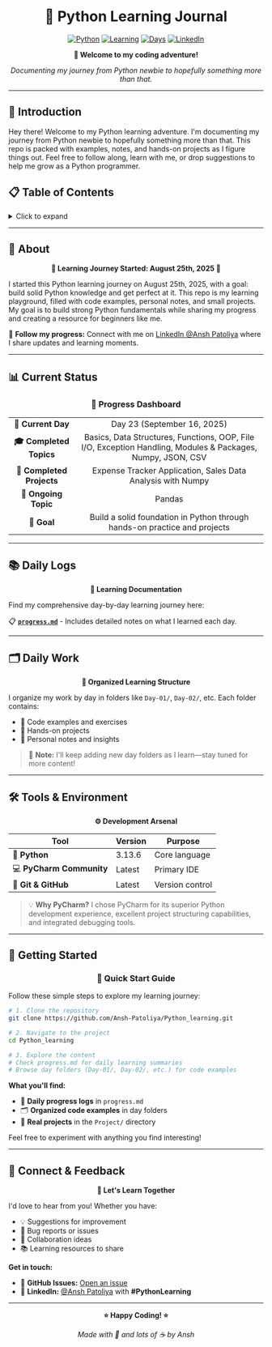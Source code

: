 <div align="center">

# 🐍 Python Learning Journal

[![Python](https://img.shields.io/badge/Python-3.13.6-blue.svg)](https://python.org)
[![Learning](https://img.shields.io/badge/Status-Learning-green.svg)](https://github.com/Ansh-Patoliya/Python_learning)
[![Days](https://img.shields.io/badge/Day-17-orange.svg)](https://github.com/Ansh-Patoliya/Python_learning)
[![LinkedIn](https://img.shields.io/badge/LinkedIn-Ansh%20Patoliya-blue.svg)](https://linkedin.com/in/ansh-patoliya)

**🚀 Welcome to my coding adventure!**

*Documenting my journey from Python newbie to hopefully something more than that.*

</div>

---

## 📖 Introduction

Hey there! Welcome to my Python learning adventure. I'm documenting my journey from Python newbie to hopefully something more than that. This repo is packed with examples, notes, and hands-on projects as I figure things out. Feel free to follow along, learn with me, or drop suggestions to help me grow as a Python programmer.

## 📋 Table of Contents

<details>
<summary>Click to expand</summary>

- [🎯 About](#-about)
- [📊 Current Status](#-current-status)
- [📚 Daily Logs](#-daily-logs)
- [🗂️ Daily Work](#️-daily-work)
- [🛠️ Tools & Environment](#️-tools--environment)
- [🚀 Getting Started](#-getting-started)
- [💬 Connect & Feedback](#-connect--feedback)

</details>

---

## 🎯 About

<div align="center">

**🌟 Learning Journey Started: August 25th, 2025 🌟**

</div>

I started this Python learning journey on August 25th, 2025, with a goal: build solid Python knowledge and get perfect at it. This repo is my learning playground, filled with code examples, personal notes, and small projects. My goal is to build strong Python fundamentals while sharing my progress and creating a resource for beginners like me.

📱 **Follow my progress:** Connect with me on [LinkedIn @Ansh Patoliya](https://linkedin.com/in/ansh-patoliya) where I share updates and learning moments.

---

## 📊 Current Status

<div align="center">

### 🎯 Progress Dashboard

</div>

<table align="center">
<tr>
<td align="center"><strong>📅 Current Day</strong></td>
<td align="center">Day 23 (September 16, 2025)</td>
</tr>
<tr>
<td align="center"><strong>🎓 Completed Topics</strong></td>
<td align="center">Basics, Data Structures, Functions, OOP, File I/O, Exception Handling, Modules & Packages, Numpy, JSON, CSV</td>
</tr>
<tr>
<td align="center"><strong>🚀 Completed Projects</strong></td>
<td align="center">Expense Tracker Application, Sales Data Analysis with Numpy</td>
</tr>
<tr>
<td align="center"><strong>📖 Ongoing Topic</strong></td>
<td align="center">Pandas</td>
</tr>
<tr>
<td align="center"><strong>🎯 Goal</strong></td>
<td align="center">Build a solid foundation in Python through hands-on practice and projects</td>
</tr>
</table>

---

## 📚 Daily Logs

<div align="center">

**📖 Learning Documentation**

</div>

Find my comprehensive day-by-day learning journey here:

📋 **[`progress.md`](progress.md)** - Includes detailed notes on what I learned each day.

---

## 🗂️ Daily Work

<div align="center">

**📁 Organized Learning Structure**

</div>

I organize my work by day in folders like `Day-01/`, `Day-02/`, etc. Each folder contains:
- 📝 Code examples and exercises
- 🧪 Hands-on projects  
- 📖 Personal notes and insights

> 📌 **Note:** I'll keep adding new day folders as I learn—stay tuned for more content!

---

## 🛠️ Tools & Environment

<div align="center">

**⚙️ Development Arsenal**

</div>

| Tool | Version | Purpose |
|------|---------|---------|
| 🐍 **Python** | 3.13.6 | Core language |
| 💻 **PyCharm Community** | Latest | Primary IDE |
| 🔗 **Git & GitHub** | Latest | Version control |

> 💡 **Why PyCharm?** I chose PyCharm for its superior Python development experience, excellent project structuring capabilities, and integrated debugging tools.

---

## 🚀 Getting Started

<div align="center">

### 🎯 Quick Start Guide

</div>

Follow these simple steps to explore my learning journey:

```bash
# 1. Clone the repository
git clone https://github.com/Ansh-Patoliya/Python_learning.git

# 2. Navigate to the project
cd Python_learning

# 3. Explore the content
# Check progress.md for daily learning summaries
# Browse day folders (Day-01/, Day-02/, etc.) for code examples
```

**What you'll find:**
- 📖 **Daily progress logs** in `progress.md`
- 🗂️ **Organized code examples** in day folders
- 🚀 **Real projects** in the `Project/` directory

Feel free to experiment with anything you find interesting!

---

## 💬 Connect & Feedback

<div align="center">

**🤝 Let's Learn Together**

</div>

I'd love to hear from you! Whether you have:
- 💡 Suggestions for improvement
- 🐛 Bug reports or issues
- 🤝 Collaboration ideas
- 📚 Learning resources to share

**Get in touch:**
- 📧 **GitHub Issues:** [Open an issue](https://github.com/Ansh-Patoliya/Python_learning/issues)
- 💼 **LinkedIn:** [@Ansh Patoliya](https://linkedin.com/in/ansh-patoliya) with **#PythonLearning**

<div align="center">

---

**⭐ Happy Coding! ⭐**

*Made with 💖 and lots of ☕ by Ansh*

</div>
